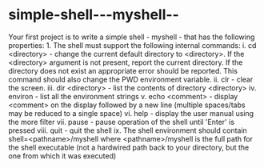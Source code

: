 # simple-shell---myshell--
Your first project is to write a simple shell - myshell - that has the following properties: 1. The shell must support the following internal commands: i. cd &lt;directory> - change the current default directory to &lt;directory>. If the &lt;directory> argument is not present, report the current directory. If the directory does not exist an appropriate error should be reported. This command should also change the PWD environment variable. ii. clr - clear the screen. iii. dir &lt;directory> - list the contents of directory &lt;directory> iv. environ - list all the environment strings v. echo &lt;comment> - display &lt;comment> on the display followed by a new line (multiple spaces/tabs may be reduced to a single space) vi. help - display the user manual using the more filter vii. pause - pause operation of the shell until 'Enter' is pressed viii. quit - quit the shell ix. The shell environment should contain shell=&lt;pathname>/myshell where &lt;pathname>/myshell is the full path for the shell executable (not a hardwired path back to your directory, but the one from which it was executed)
